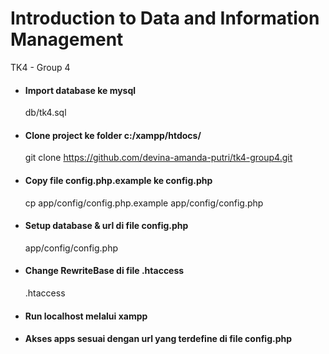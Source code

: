 # Introduction to Data and Information Management
TK4 - Group 4


- #### Import database ke mysql

  db/tk4.sql

- #### Clone project ke folder c:/xampp/htdocs/

  git clone https://github.com/devina-amanda-putri/tk4-group4.git

- #### Copy file config.php.example ke config.php

  cp app/config/config.php.example app/config/config.php

- #### Setup database & url di file config.php

  app/config/config.php

- #### Change RewriteBase di file .htaccess

  .htaccess

- #### Run localhost melalui xampp

- #### Akses apps sesuai dengan url yang terdefine di file config.php